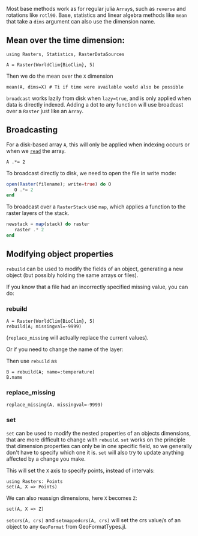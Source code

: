 Most base methods work as for regular julia `Array`s, such as `reverse` and
rotations like `rotl90`. Base, statistics and linear algebra methods like `mean`
that take a `dims` argument can also use the dimension name. 

## Mean over the time dimension:

````@example operations
using Rasters, Statistics, RasterDataSources

A = Raster(WorldClim{BioClim}, 5)
````

Then we do the mean over the `X` dimension

````@example operations
mean(A, dims=X) # Ti if time were available would also be possible
````

`broadcast` works lazily from disk when `lazy=true`, and is only applied when data
is directly indexed. Adding a dot to any function will use broadcast over a `Raster`
just like an `Array`. 

## Broadcasting

For a disk-based array `A`, this will only be applied when indexing occurs or
when we [`read`](@ref) the array.

````@example operations
A .*= 2
````

To broadcast directly to disk, we need to open the file in write mode:

````julia
open(Raster(filename); write=true) do O
   O .*= 2
end
````

To broadcast over a `RasterStack` use `map`, which applies a function to
the raster layers of the stack.

````julia
newstack = map(stack) do raster
   raster .* 2
end
````

## Modifying object properties

`rebuild` can be used to modify the fields of an object, generating a new object
(but possibly holding the same arrays or files).

If you know that a file had an incorrectly specified missing value, you can do:

### rebuild

````@example operations
A = Raster(WorldClim{BioClim}, 5)
rebuild(A; missingval=-9999)
````

(`replace_missing` will actually replace the current values).

Or if you need to change the name of the layer:

Then use `rebuild` as

````@example operations
B = rebuild(A; name=:temperature)
B.name
````

### replace_missing

````@example operations
replace_missing(A, missingval=-9999)
````

### set

`set` can be used to modify the nested properties of an objects dimensions, that
are more difficult to change with `rebuild`. `set` works on the principle that
dimension properties can only be in one specific field, so we generally don't
have to specify which one it is. `set` will also try to update anything affected
by a change you make.

This will set the `X` axis to specify points, instead of intervals:

````@example operations
using Rasters: Points
set(A, X => Points)
````

We can also reassign dimensions, here `X` becomes `Z`:

````@example operations
set(A, X => Z)
````

`setcrs(A, crs)` and `setmappedcrs(A, crs)` will set the crs value/s of an
object to any `GeoFormat` from GeoFormatTypes.jl.